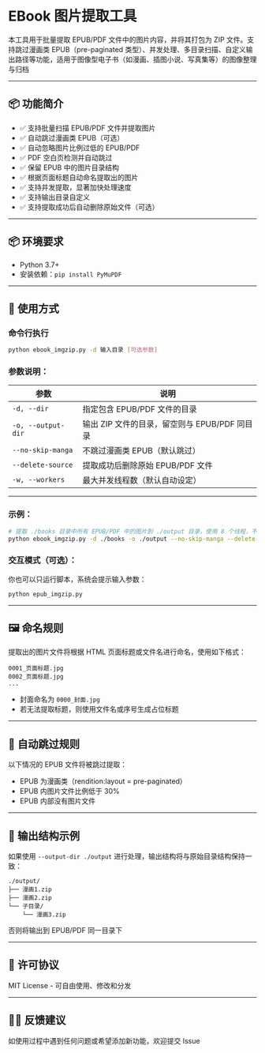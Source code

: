 # EBook 图片提取工具

本工具用于批量提取 EPUB/PDF 文件中的图片内容，并将其打包为 ZIP 文件。支持跳过漫画类 EPUB（pre-paginated 类型）、并发处理、多目录扫描、自定义输出路径等功能，适用于图像型电子书（如漫画、插图小说、写真集等）的图像整理与归档

---

## 📦 功能简介

- ✅ 支持批量扫描 EPUB/PDF 文件并提取图片
- ✅ 自动跳过漫画类 EPUB（可选）
- ✅ 自动忽略图片比例过低的 EPUB/PDF
- ✅ PDF 空白页检测并自动跳过
- ✅ 保留 EPUB 中的图片目录结构
- ✅ 根据页面标题自动命名提取出的图片
- ✅ 支持并发提取，显著加快处理速度
- ✅ 支持输出目录自定义
- ✅ 支持提取成功后自动删除原始文件（可选）

---

## 📦 环境要求

- Python 3.7+
- 安装依赖：`pip install PyMuPDF`

---

## 🔧 使用方式

### 命令行执行

```bash
python ebook_imgzip.py -d 输入目录 [可选参数]
```

### 参数说明：

| 参数                 | 说明                             |
| ------------------ | ------------------------------ |
| `-d, --dir`        | 指定包含 EPUB/PDF 文件的目录            |
| `-o, --output-dir` | 输出 ZIP 文件的目录，留空则与 EPUB/PDF 同目录 |
| `--no-skip-manga`  | 不跳过漫画类 EPUB（默认跳过）              |
| `--delete-source`  | 提取成功后删除原始 EPUB/PDF 文件          |
| `-w, --workers`    | 最大并发线程数（默认自动设定）                |

---

### 示例：

```bash
# 提取 ./books 目录中所有 EPUB/PDF 中的图片到 ./output 目录，使用 8 个线程，不跳过漫画，提取后删除源文件
python ebook_imgzip.py -d ./books -o ./output --no-skip-manga --delete-source -w 8
```

### 交互模式（可选）：

你也可以只运行脚本，系统会提示输入参数：

```bash
python epub_imgzip.py
```

---

## 🖼️ 命名规则

提取出的图片文件将根据 HTML 页面标题或文件名进行命名，使用如下格式：

```
0001_页面标题.jpg
0002_页面标题.jpg
...
```

- 封面命名为 `0000_封面.jpg`
- 若无法提取标题，则使用文件名或序号生成占位标题

---

## 🚫 自动跳过规则

以下情况的 EPUB 文件将被跳过提取：

- EPUB 为漫画类（rendition:layout = pre-paginated）
- EPUB 内图片文件比例低于 30%
- EPUB 内部没有图片文件

---

## 📁 输出结构示例

如果使用 `--output-dir ./output` 进行处理，输出结构将与原始目录结构保持一致：

```
./output/
├── 漫画1.zip
├── 漫画2.zip
└── 子目录/
    └── 漫画3.zip
```

否则将输出到 EPUB/PDF 同一目录下

---

## 📝 许可协议

MIT License - 可自由使用、修改和分发

---

## 🙋‍♀️ 反馈建议

如使用过程中遇到任何问题或希望添加新功能，欢迎提交 Issue
